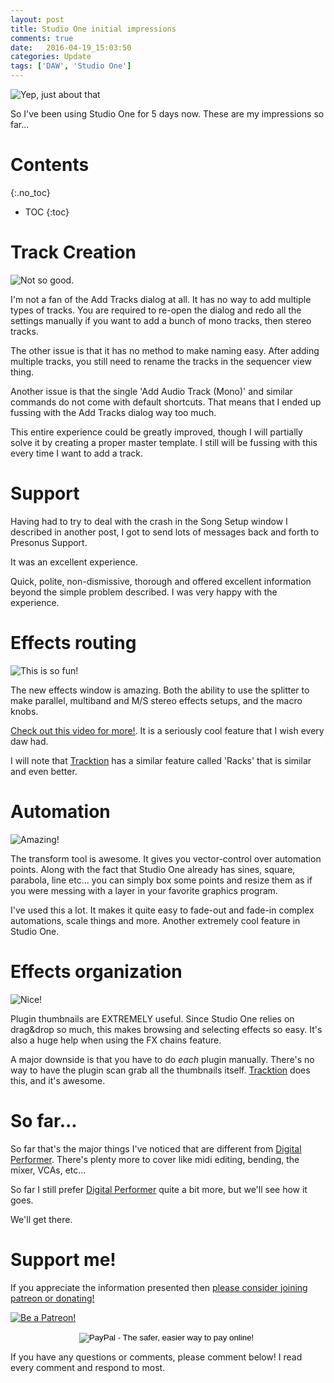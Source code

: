 ```yaml
---
layout: post
title: Studio One initial impressions
comments: true
date:   2016-04-19_15:03:50 
categories: Update
tags: ['DAW', 'Studio One']
---
```


![Yep, just about that](/assets/S12/Blank.jpg)

So I've been using Studio One for 5 days now. These are my impressions so far...

<!--more-->

# Contents
{:.no_toc}
* TOC
{:toc}

# Track Creation

![Not so good.](/assets/S12/TrackCreate.jpg)

I'm not a fan of the Add Tracks dialog at all. It has no way to add multiple types of tracks. You are required to re-open the dialog and redo all the settings manually if you want to add a bunch of mono tracks, then stereo tracks.

The other issue is that it has no method to make naming easy. After adding multiple tracks, you still need to rename the tracks in the sequencer view thing.

Another issue is that the single 'Add Audio Track (Mono)' and similar commands do not come with default shortcuts. That means that I ended up fussing with the Add Tracks dialog way too much.

This entire experience could be greatly improved, though I will partially solve it by creating a proper master template. I still will be fussing with this every time I want to add a track.

# Support

Having had to try to deal with the crash in the Song Setup window I described in another post, I got to send lots of messages back and forth to Presonus Support.

It was an excellent experience.

Quick, polite, non-dismissive, thorough and offered excellent information beyond the simple problem described. I was very happy with the experience.

# Effects routing

![This is so fun!](/assets/S12/Splitter.jpg)

The new effects window is amazing. Both the ability to use the splitter to make parallel, multiband and M/S stereo effects setups, and the macro knobs. 

[Check out this video for more!](https://www.youtube.com/watch?v=YA-ODMD19as). It is a seriously cool feature that I wish every daw had.

I will note that [Tracktion](https://www.tracktion.com/) has a similar feature called 'Racks' that is similar and even better.

# Automation

![Amazing!](/assets/S12/Automation.jpg)

The transform tool is awesome. It gives you vector-control over automation points. Along with the fact that Studio One already has sines, square, parabola, line etc... you can simply box some points and resize them as if you were messing with a layer in your favorite graphics program.

I've used this a lot. It makes it quite easy to fade-out and fade-in complex automations, scale things and more. Another extremely cool feature in Studio One.

# Effects organization

![Nice!](/assets/S12/Effects.jpg)

Plugin thumbnails are EXTREMELY useful. Since Studio One relies on drag&drop so much, this makes browsing and selecting effects so easy. It's also a huge help when using the FX chains feature.

A major downside is that you have to do _each_ plugin manually. There's no way to have the plugin scan grab all the thumbnails itself. [Tracktion](https://www.tracktion.com/) does this, and it's awesome.

# So far...

So far that's the major things I've noticed that are different from [Digital Performer](http://www.motu.com/products/software/dp). There's plenty more to cover like midi editing, bending, the mixer, VCAs, etc...

So far I still prefer [Digital Performer](http://www.motu.com/products/software/dp) quite a bit more, but we'll see how it goes.

We'll get there.

# Support me!

If you appreciate the information presented then <a href="/DonateNow/">please consider joining patreon or donating!</a>

<a href="https://www.patreon.com/bePatron?u=7465992"> <img class="patreon-button" src="/assets/Patreon.png" alt="Be a Patreon!"></a>

<form style="text-align: center;" action="https://www.paypal.com/cgi-bin/webscr" method="post" target="_top">
<input type="hidden" name="cmd" value="_s-xclick">
<input type="hidden" name="hosted_button_id" value="BR247JAZBTUJJ">
<input type="image" src="https://www.paypalobjects.com/en_US/i/btn/btn_donateCC_LG.gif" border="0" name="submit" alt="PayPal - The safer, easier way to pay online!">
<img alt="" border="0" src="https://www.paypalobjects.com/en_US/i/scr/pixel.gif" width="1" height="1">
</form>

If you have any questions or comments, please comment below! I read every comment and respond to most.